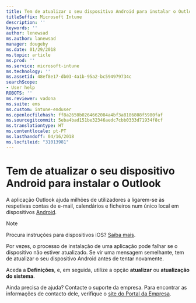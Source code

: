 ```yaml
---
title: Tem de atualizar o seu dispositivo Android para instalar o Outlook | Microsoft Docs
titleSuffix: Microsoft Intune
description: ''
keywords: ''
author: lenewsad
ms.author: lanewsad
manager: dougeby
ms.date: 01/29/2018
ms.topic: article
ms.prod: ''
ms.service: microsoft-intune
ms.technology: ''
ms.assetid: 48ef8e17-db03-4a1b-95a2-bc594979734c
searchScope:
- User help
ROBOTS: ''
ms.reviewer: vadona
ms.suite: ems
ms.custom: intune-enduser
ms.openlocfilehash: ff8a2650b0264662084a4bf3a8186808f5980faf
ms.sourcegitcommit: 5eba4bad151be32346aedc7cbb0333d71934f8cf
ms.translationtype: HT
ms.contentlocale: pt-PT
ms.lasthandoff: 04/16/2018
ms.locfileid: "31013981"
---
```

# <a name="you-need-to-update-your-android-device-to-install-the-outlook-app"></a>Tem de atualizar o seu dispositivo Android para instalar o Outlook

A aplicação Outlook ajuda milhões de utilizadores a ligarem-se às respetivas contas de e-mail, calendários e ficheiros num único local em dispositivos [Android](https://play.google.com/store/apps/details?id=com.microsoft.office.outlook).

>[!NOTE]
> Procura instruções para dispositivos iOS? [Saiba mais](update-device-outlook-ios.md).

Por vezes, o processo de instalação de uma aplicação pode falhar se o dispositivo não estiver atualizado. Se vir uma mensagem semelhante, tem de atualizar o seu dispositivo Android antes de tentar novamente.

Aceda a **Definições**, e, em seguida, utilize a opção **atualizar** ou **atualização do sistema**.

Ainda precisa de ajuda? Contacte o suporte da empresa. Para encontrar as informações de contacto dele, verifique o [site do Portal da Empresa](https://portal.manage.microsoft.com#HelpDeskDialog).

